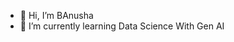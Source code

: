 - 👋 Hi, I’m BAnusha
- 🌱 I’m currently learning Data Science With Gen AI 
  


<!---
BAnusha9/BAnusha9 is a ✨ special ✨ repository because its `README.md` (this file) appears on your GitHub profile.
You can click the Preview link to take a look at your changes.
--->
